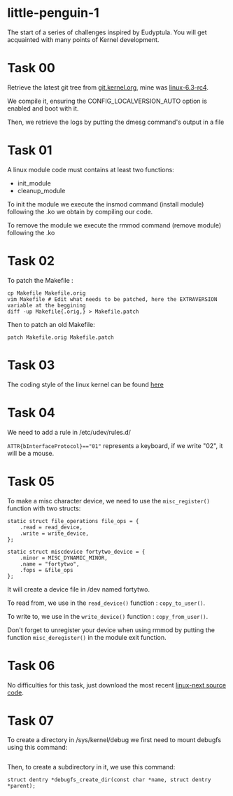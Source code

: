 # little-penguin-1
The start of a series of challenges inspired by Eudyptula. You will get acquainted with many points of Kernel development.

# Task 00

Retrieve the latest git tree from [git.kernel.org](www.git.kernel.org), mine was [linux-6.3-rc4](https://git.kernel.org/pub/scm/linux/kernel/git/torvalds/linux.git/snapshot/linux-6.3-rc4.tar.gz).

We compile it, ensuring the CONFIG_LOCALVERSION_AUTO option is enabled and boot with it.

Then, we retrieve the logs by putting the dmesg command's output in a file

# Task 01

A linux module code must contains at least two functions:
  - init_module
  - cleanup_module

To init the module we execute the insmod command (install module) following the .ko we obtain by compiling our code.

To remove the module we execute the rmmod command (remove module) following the .ko

# Task 02

To patch the Makefile :
```
cp Makefile Makefile.orig
vim Makefile # Edit what needs to be patched, here the EXTRAVERSION variable at the beggining
diff -up Makefile{.orig,} > Makefile.patch
```
Then to patch an old Makefile:
```
patch Makefile.orig Makefile.patch
```

# Task 03

The coding style of the linux kernel can be found [here](https://www.kernel.org/doc/html/v4.10/process/coding-style.html)

# Task 04

We need to add a rule in /etc/udev/rules.d/

`ATTR{bInterfaceProtocol}=="01"` represents a keyboard, if we write "02", it will be a mouse.

# Task 05

To make a misc character device, we need to use the `misc_register()` function with two structs:

```
static struct file_operations file_ops = {
	.read = read_device,
	.write = write_device,
};

static struct miscdevice fortytwo_device = {
    .minor = MISC_DYNAMIC_MINOR,
    .name = "fortytwo",
    .fops = &file_ops
};
```
It will create a device file in /dev named fortytwo.

To read from, we use in the `read_device()` function : `copy_to_user()`.

To write to, we use in the `write_device()` function : `copy_from_user()`.

Don't forget to unregister your device when using rmmod by putting the function `misc_deregister()` in the module exit function.

# Task 06

No difficulties for this task, just download the most recent [linux-next source code](https://git.kernel.org/pub/scm/linux/kernel/git/next/linux-next.git/).

# Task 07

To create a directory in /sys/kernel/debug we first need to mount debugfs using this command:
```

```
Then, to create a subdirectory in it, we use this command:
```
struct dentry *debugfs_create_dir(const char *name, struct dentry *parent);
```

